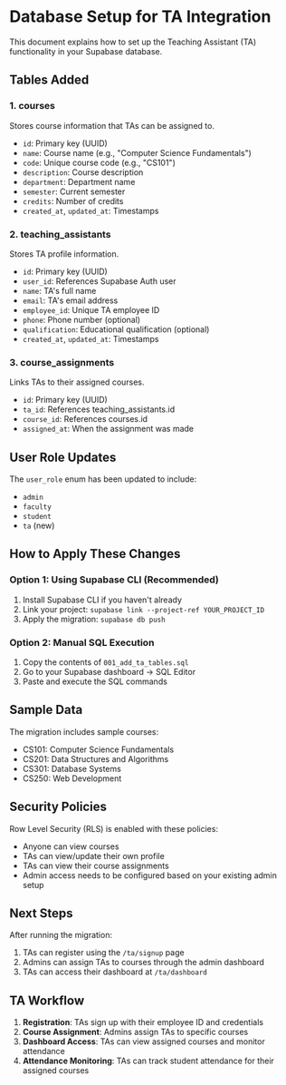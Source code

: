 # Database Setup for TA Integration

This document explains how to set up the Teaching Assistant (TA) functionality in your Supabase database.

## Tables Added

### 1. courses
Stores course information that TAs can be assigned to.
- `id`: Primary key (UUID)
- `name`: Course name (e.g., "Computer Science Fundamentals")
- `code`: Unique course code (e.g., "CS101")
- `description`: Course description
- `department`: Department name
- `semester`: Current semester
- `credits`: Number of credits
- `created_at`, `updated_at`: Timestamps

### 2. teaching_assistants
Stores TA profile information.
- `id`: Primary key (UUID)
- `user_id`: References Supabase Auth user
- `name`: TA's full name
- `email`: TA's email address
- `employee_id`: Unique TA employee ID
- `phone`: Phone number (optional)
- `qualification`: Educational qualification (optional)
- `created_at`, `updated_at`: Timestamps

### 3. course_assignments
Links TAs to their assigned courses.
- `id`: Primary key (UUID)
- `ta_id`: References teaching_assistants.id
- `course_id`: References courses.id
- `assigned_at`: When the assignment was made

## User Role Updates

The `user_role` enum has been updated to include:
- `admin`
- `faculty`
- `student`
- `ta` (new)

## How to Apply These Changes

### Option 1: Using Supabase CLI (Recommended)
1. Install Supabase CLI if you haven't already
2. Link your project: `supabase link --project-ref YOUR_PROJECT_ID`
3. Apply the migration: `supabase db push`

### Option 2: Manual SQL Execution
1. Copy the contents of `001_add_ta_tables.sql`
2. Go to your Supabase dashboard → SQL Editor
3. Paste and execute the SQL commands

## Sample Data

The migration includes sample courses:
- CS101: Computer Science Fundamentals
- CS201: Data Structures and Algorithms
- CS301: Database Systems
- CS250: Web Development

## Security Policies

Row Level Security (RLS) is enabled with these policies:
- Anyone can view courses
- TAs can view/update their own profile
- TAs can view their course assignments
- Admin access needs to be configured based on your existing admin setup

## Next Steps

After running the migration:
1. TAs can register using the `/ta/signup` page
2. Admins can assign TAs to courses through the admin dashboard
3. TAs can access their dashboard at `/ta/dashboard`

## TA Workflow

1. **Registration**: TAs sign up with their employee ID and credentials
2. **Course Assignment**: Admins assign TAs to specific courses
3. **Dashboard Access**: TAs can view assigned courses and monitor attendance
4. **Attendance Monitoring**: TAs can track student attendance for their assigned courses